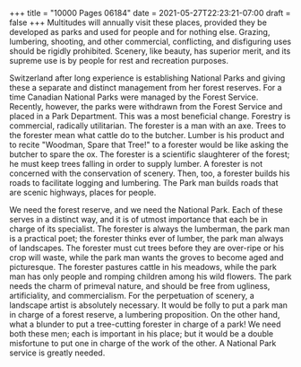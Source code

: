 +++
title = "10000 Pages 06184"
date = 2021-05-27T22:23:21-07:00
draft = false
+++
Multitudes will annually visit these places, provided they be developed as parks and used for people and for nothing else. Grazing, lumbering, shooting, and other commercial, conflicting, and disfiguring uses should be rigidly prohibited. Scenery, like beauty, has superior merit, and its supreme use is by people for rest and recreation purposes.

Switzerland after long experience is establishing National Parks and giving these a separate and distinct management from her forest reserves. For a time Canadian National Parks were managed by the Forest Service. Recently, however, the parks were withdrawn from the Forest Service and placed in a Park Department. This was a most beneficial change. Forestry is commercial, radically utilitarian. The forester is a man with an axe. Trees to the forester mean what cattle do to the butcher. Lumber is his product and to recite "Woodman, Spare that Tree!" to a forester would be like asking the butcher to spare the ox. The forester is a scientific slaughterer of the forest; he must keep trees falling in order to supply lumber. A forester is not concerned with the conservation of scenery. Then, too, a forester builds his roads to facilitate logging and lumbering. The Park man builds roads that are scenic highways, places for people.

We need the forest reserve, and we need the National Park. Each of these serves in a distinct way, and it is of utmost importance that each be in charge of its specialist. The forester is always the lumberman, the park man is a practical poet; the forester thinks ever of lumber, the park man always of landscapes. The forester must cut trees before they are over-ripe or his crop will waste, while the park man wants the groves to become aged and picturesque. The forester pastures cattle in his meadows, while the park man has only people and romping children among his wild flowers. The park needs the charm of primeval nature, and should be free from ugliness, artificiality, and commercialism. For the perpetuation of scenery, a landscape artist is absolutely necessary. It would be folly to put a park man in charge of a forest reserve, a lumbering proposition. On the other hand, what a blunder to put a tree-cutting forester in charge of a park! We need both these men; each is important in his place; but it would be a double misfortune to put one in charge of the work of the other. A National Park service is greatly needed.
